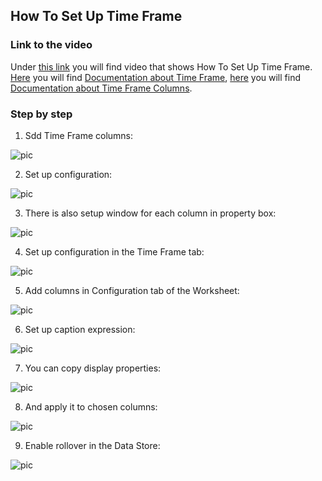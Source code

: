 
## How To Set Up Time Frame

### Link to the video

Under [this link](https://profitbasedocs.blob.core.windows.net/videos/Data%20Store%20-%20Time%20Frame%2C%20Time%20Frame%20Columns%20and%20Rolling%20Forecast.mp4) you will find video that shows How To Set Up Time Frame. [Here](../../datastores/timeframe.md) you will find [Documentation about Time Frame](../../datastores/timeframe.md), [here](../../datastores/timeframemeasurecolumns.md) you will find [Documentation about Time Frame Columns](../../datastores/timeframemeasurecolumns.md).
 <br/>



### Step by step


1. Sdd Time Frame columns:

![pic](https://profitbasedocs.blob.core.windows.net/images/HTtimeFrame%20(1).png)

2. Set up configuration:

![pic](https://profitbasedocs.blob.core.windows.net/images/HTtimeFrame%20(2).png)

3. There is also setup window for each column in property box:

![pic](https://profitbasedocs.blob.core.windows.net/images/HTtimeFrame%20(4).png)

4. Set up configuration in the Time Frame tab:

![pic](https://profitbasedocs.blob.core.windows.net/images/HTtimeFrame%20(5).png)

5. Add columns in Configuration tab of the Worksheet:

![pic](https://profitbasedocs.blob.core.windows.net/images/HTtimeFrame%20(6).png)

6. Set up caption expression:

![pic](https://profitbasedocs.blob.core.windows.net/images/HTtimeFrame%20(7).png)

7. You can copy display properties:

![pic](https://profitbasedocs.blob.core.windows.net/images/HTtimeFrame%20(8).png)

8. And apply it to chosen columns:

![pic](https://profitbasedocs.blob.core.windows.net/images/HTtimeFrame%20(9).png)

9. Enable rollover in the Data Store:

![pic](https://profitbasedocs.blob.core.windows.net/images/HTtimeFrame%20(10).png)
